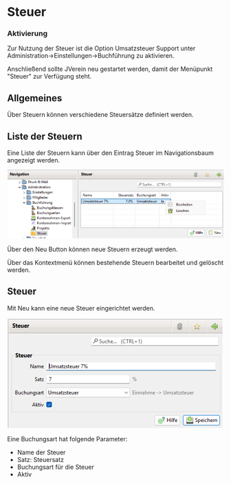 # Steuer

### Aktivierung

Zur Nutzung der Steuer ist die Option Umsatzsteuer Support unter Administration->Einstellungen->Buchführung zu aktivieren.

Anschließend sollte JVerein neu gestartet werden, damit der Menüpunkt "Steuer" zur Verfügung steht.

## Allgemeines

Über Steuern können verschiedene Steuersätze definiert werden.

## Liste der Steuern

Eine Liste der Steuern kann über den Eintrag Steuer im Navigationsbaum angezeigt werden.

![](img/SteuerListeView.png)

Über den Neu Button können neue Steuern erzeugt werden.

Über das Kontextmenü können bestehende Steuern bearbeitet und gelöscht werden.

## Steuer

Mit Neu kann eine neue Steuer eingerichtet werden.

![](img/Steuer.png)

Eine Buchungsart hat folgende Parameter:

* Name der Steuer
* Satz: Steuersatz
* Buchungsart für die Steuer
* Aktiv
